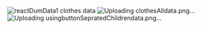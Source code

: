  ![reactDumData1](https://github.com/sakshiy2000/React-BookDumData/assets/127825022/e138def8-31cb-4da8-891d-1d03dbf1936e)
clothes data
![Uploading clothesAlldata.png…]()
![Uploading usingbuttonSepratedChildrendata.png…]()
